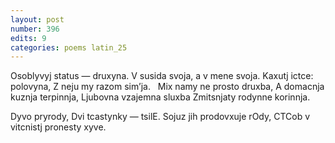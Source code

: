 ```yaml
---
layout: post
number: 396
edits: 9
categories: poems latin_25
---
```


Osoblyvyj status — druxyna.
V susida svoja, a v mene svoja. 
Kaxutj ictce: polovyna,
Z neju my razom sim’ja. 
 
Mix namy ne prosto druxba, A domacnja kuznja terpinnja,
Ljubovna vzajemna sluxba
Zmitsnjaty rodynne korinnja.

Dyvo pryrody,
Dvi tcastynky — tsilE.
Sojuz jih prodovxuje rOdy,
CTCob v vitcnistj pronesty xyve. 
